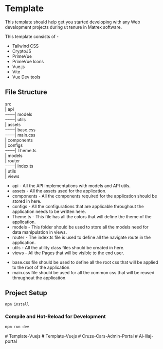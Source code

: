 # Template

This template should help get you started developing with any Web development projects during ut tenure in Matrex
software.

This template consists of -

- Tailwind CSS
- CryptoJS
- PrimeVue
- PrimeVue Icons
- Vue.js
- Vite
- Vue Dev tools

## File Structure

src\
| api\
-----| models\
-----| utils\
| assets\
-----| base.css\
-----| main.css\
| components\
| configs\
-----| Theme.ts\
| models\
| router\
-----| index.ts\
| utils\
| views

- api - All the API implementations with models and API utils.
- assets - All the assets used for the application.
- components - All the components required for the application should be stored in here.
- configs - All the configurations that are applicable throughout the application needs to be written here.
- Theme.ts - This file has all the colors that will define the theme of the application.
- models - This folder should be used to store all the models need for data manipulation in views.
- router - The index.ts file is used to define all the navigate route in the application.
- utils - All the utility class files should be created in here.
- views - All the Pages that will be visible to the end user.


* base.css file should be used to define all the root css that will be applied to the root of the application.
* main.css file should be used for all the common css that will be reused throughout the application.

## Project Setup

```sh
npm install
```

### Compile and Hot-Reload for Development

```sh
npm run dev
```
#   T e m p l a t e - V u e j s  
 #   T e m p l a t e - V u e j s  
 #   C r u z e - C a r s - A d m i n - P o r t a l  
 #   A l - I l l a j - p o r t a l  
 
